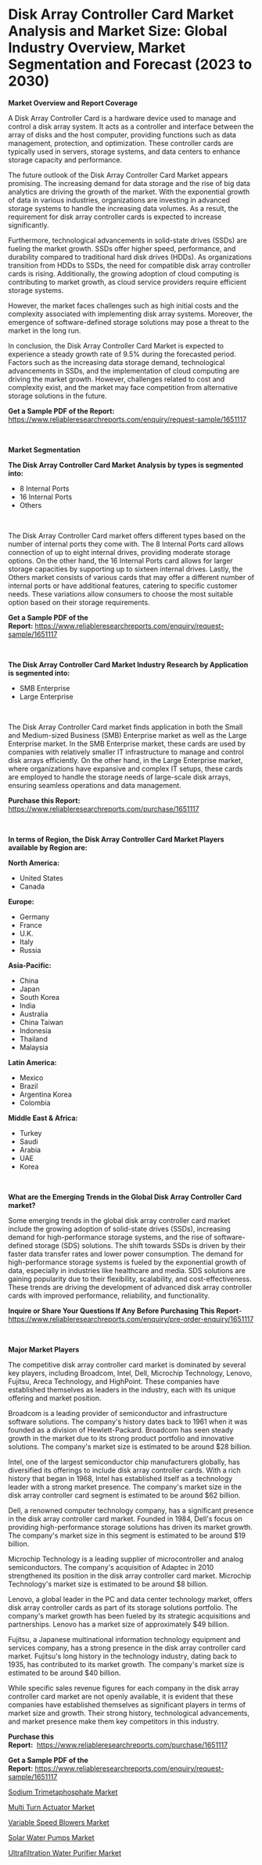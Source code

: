 <p><h1>Disk Array Controller Card Market Analysis and Market Size: Global Industry Overview, Market Segmentation and Forecast (2023 to 2030)</h1></p><p><strong>Market Overview and Report Coverage</strong></p>
<p><p>A Disk Array Controller Card is a hardware device used to manage and control a disk array system. It acts as a controller and interface between the array of disks and the host computer, providing functions such as data management, protection, and optimization. These controller cards are typically used in servers, storage systems, and data centers to enhance storage capacity and performance.</p><p>The future outlook of the Disk Array Controller Card Market appears promising. The increasing demand for data storage and the rise of big data analytics are driving the growth of the market. With the exponential growth of data in various industries, organizations are investing in advanced storage systems to handle the increasing data volumes. As a result, the requirement for disk array controller cards is expected to increase significantly.</p><p>Furthermore, technological advancements in solid-state drives (SSDs) are fueling the market growth. SSDs offer higher speed, performance, and durability compared to traditional hard disk drives (HDDs). As organizations transition from HDDs to SSDs, the need for compatible disk array controller cards is rising. Additionally, the growing adoption of cloud computing is contributing to market growth, as cloud service providers require efficient storage systems.</p><p>However, the market faces challenges such as high initial costs and the complexity associated with implementing disk array systems. Moreover, the emergence of software-defined storage solutions may pose a threat to the market in the long run.</p><p>In conclusion, the Disk Array Controller Card Market is expected to experience a steady growth rate of 9.5% during the forecasted period. Factors such as the increasing data storage demand, technological advancements in SSDs, and the implementation of cloud computing are driving the market growth. However, challenges related to cost and complexity exist, and the market may face competition from alternative storage solutions in the future.</p></p>
<p><strong>Get a Sample PDF of the Report:</strong> <a href="https://www.reliableresearchreports.com/enquiry/request-sample/1651117">https://www.reliableresearchreports.com/enquiry/request-sample/1651117</a></p>
<p>&nbsp;</p>
<p><strong>Market Segmentation</strong></p>
<p><strong>The Disk Array Controller Card Market Analysis by types is segmented into:</strong></p>
<p><ul><li>8 Internal Ports</li><li>16 Internal Ports</li><li>Others</li></ul></p>
<p>&nbsp;</p>
<p><p>The Disk Array Controller Card market offers different types based on the number of internal ports they come with. The 8 Internal Ports card allows connection of up to eight internal drives, providing moderate storage options. On the other hand, the 16 Internal Ports card allows for larger storage capacities by supporting up to sixteen internal drives. Lastly, the Others market consists of various cards that may offer a different number of internal ports or have additional features, catering to specific customer needs. These variations allow consumers to choose the most suitable option based on their storage requirements.</p></p>
<p><strong>Get a Sample PDF of the Report:</strong>&nbsp;<a href="https://www.reliableresearchreports.com/enquiry/request-sample/1651117">https://www.reliableresearchreports.com/enquiry/request-sample/1651117</a></p>
<p>&nbsp;</p>
<p><strong>The Disk Array Controller Card Market Industry Research by Application is segmented into:</strong></p>
<p><ul><li>SMB Enterprise</li><li>Large Enterprise</li></ul></p>
<p>&nbsp;</p>
<p><p>The Disk Array Controller Card market finds application in both the Small and Medium-sized Business (SMB) Enterprise market as well as the Large Enterprise market. In the SMB Enterprise market, these cards are used by companies with relatively smaller IT infrastructure to manage and control disk arrays efficiently. On the other hand, in the Large Enterprise market, where organizations have expansive and complex IT setups, these cards are employed to handle the storage needs of large-scale disk arrays, ensuring seamless operations and data management.</p></p>
<p><strong>Purchase this Report:</strong>&nbsp; <a href="https://www.reliableresearchreports.com/purchase/1651117">https://www.reliableresearchreports.com/purchase/1651117</a></p>
<p>&nbsp;</p>
<p><strong>In terms of Region, the Disk Array Controller Card Market Players available by Region are:</strong></p>
<p>
    <p> <strong> North America: </strong>
        <ul>
            <li>United States</li>
            <li>Canada</li>
        </ul>
        </p> 
    <p> <strong> Europe: </strong>
        <ul>
            <li>Germany</li>
            <li>France</li>
            <li>U.K.</li>
            <li>Italy</li>
            <li>Russia</li>
        </ul>
        </p> 
    <p> <strong> Asia-Pacific: </strong>
        <ul>
            <li>China</li>
            <li>Japan</li>
            <li>South Korea</li>
            <li>India</li>
            <li>Australia</li>
            <li>China Taiwan</li>
            <li>Indonesia</li>
            <li>Thailand</li>
            <li>Malaysia</li>
        </ul>
        </p> 
    <p> <strong> Latin America: </strong>
        <ul>
            <li>Mexico</li>
            <li>Brazil</li>
            <li>Argentina Korea</li>
            <li>Colombia</li>
        </ul>
        </p> 
    <p> <strong> Middle East & Africa: </strong>
        <ul>
            <li>Turkey</li>
            <li>Saudi</li>
            <li>Arabia</li>
            <li>UAE</li>
            <li>Korea</li>
        </ul>
    </p>
    </p>
<p>&nbsp;</p>
<p><strong>What are the Emerging Trends in the Global Disk Array Controller Card market?</strong></p>
<p><p>Some emerging trends in the global disk array controller card market include the growing adoption of solid-state drives (SSDs), increasing demand for high-performance storage systems, and the rise of software-defined storage (SDS) solutions. The shift towards SSDs is driven by their faster data transfer rates and lower power consumption. The demand for high-performance storage systems is fueled by the exponential growth of data, especially in industries like healthcare and media. SDS solutions are gaining popularity due to their flexibility, scalability, and cost-effectiveness. These trends are driving the development of advanced disk array controller cards with improved performance, reliability, and functionality.</p></p>
<p><strong>Inquire or Share Your Questions If Any Before Purchasing This Report</strong>- <a href="https://www.reliableresearchreports.com/enquiry/pre-order-enquiry/1651117">https://www.reliableresearchreports.com/enquiry/pre-order-enquiry/1651117</a></p>
<p>&nbsp;</p>
<p><strong>Major Market Players</strong></p>
<p><p>The competitive disk array controller card market is dominated by several key players, including Broadcom, Intel, Dell, Microchip Technology, Lenovo, Fujitsu, Areca Technology, and HighPoint. These companies have established themselves as leaders in the industry, each with its unique offering and market position.</p><p>Broadcom is a leading provider of semiconductor and infrastructure software solutions. The company's history dates back to 1961 when it was founded as a division of Hewlett-Packard. Broadcom has seen steady growth in the market due to its strong product portfolio and innovative solutions. The company's market size is estimated to be around $28 billion.</p><p>Intel, one of the largest semiconductor chip manufacturers globally, has diversified its offerings to include disk array controller cards. With a rich history that began in 1968, Intel has established itself as a technology leader with a strong market presence. The company's market size in the disk array controller card segment is estimated to be around $62 billion.</p><p>Dell, a renowned computer technology company, has a significant presence in the disk array controller card market. Founded in 1984, Dell's focus on providing high-performance storage solutions has driven its market growth. The company's market size in this segment is estimated to be around $19 billion.</p><p>Microchip Technology is a leading supplier of microcontroller and analog semiconductors. The company's acquisition of Adaptec in 2010 strengthened its position in the disk array controller card market. Microchip Technology's market size is estimated to be around $8 billion.</p><p>Lenovo, a global leader in the PC and data center technology market, offers disk array controller cards as part of its storage solutions portfolio. The company's market growth has been fueled by its strategic acquisitions and partnerships. Lenovo has a market size of approximately $49 billion.</p><p>Fujitsu, a Japanese multinational information technology equipment and services company, has a strong presence in the disk array controller card market. Fujitsu's long history in the technology industry, dating back to 1935, has contributed to its market growth. The company's market size is estimated to be around $40 billion.</p><p>While specific sales revenue figures for each company in the disk array controller card market are not openly available, it is evident that these companies have established themselves as significant players in terms of market size and growth. Their strong history, technological advancements, and market presence make them key competitors in this industry.</p></p>
<p><strong>Purchase this Report:</strong>&nbsp;&nbsp;<a href="https://www.reliableresearchreports.com/purchase/1651117">https://www.reliableresearchreports.com/purchase/1651117</a></p>
<p></p>
<p><strong>Get a Sample PDF of the Report:</strong>&nbsp;<a href="https://www.reliableresearchreports.com/enquiry/request-sample/1651117">https://www.reliableresearchreports.com/enquiry/request-sample/1651117</a></p>
<p><p><a href="https://medium.com/@candicekoss1946/sodium-trimetaphosphate-market-size-growth-forecast-2023-2030-a034f22fc933">Sodium Trimetaphosphate Market</a></p><p><a href="https://www.linkedin.com/pulse/multi-turn-actuator-market-size-share-global-analysis-report-kpmfc/">Multi Turn Actuator Market</a></p><p><a href="https://www.linkedin.com/pulse/variable-speed-blowers-market-size-2023-2030-global-industrial-do4xc/">Variable Speed Blowers Market</a></p><p><a href="https://medium.com/@majorwalker1947/solar-water-pumps-market-size-growth-forecast-2023-2030-840f6c2acd7e">Solar Water Pumps Market</a></p><p><a href="https://www.linkedin.com/pulse/decoding-ultrafiltration-water-purifier-market-deep-dive-latest-g0aec/">Ultrafiltration Water Purifier Market</a></p></p>